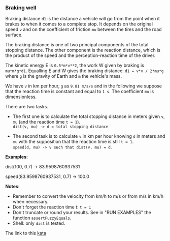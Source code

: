 ### Braking well

Braking distance `d1` is the distance a vehicle will go from the point when it brakes to when it comes to a complete stop. It depends on the original speed `v` and on the coefficient of friction `mu` between the tires and the road surface.

The braking distance is one of two principal components of the total stopping distance. The other component is the reaction distance, which is the product of the speed and the perception-reaction time of the driver.

The kinetic energy E is `0.5*m*v**2`, the work W given by braking is `mu*m*g*d1`. Equalling E and W gives the braking distance: `d1 = v*v / 2*mu*g` where `g` is the gravity of Earth and `m` the vehicle's mass.

We have `v` in km per hour, `g` as `9.81 m/s/s` and in the following we suppose that the reaction time is constant and equal to `1 s`. The coefficient `mu` is dimensionless.

There are two tasks.

* The first one is to calculate the total stopping distance in meters given `v`, `mu` (and the reaction time `t = 1`).  
`dist(v, mu) -> d = total stopping distance`

* The second task is to calculate `v` in km per hour knowing `d` in meters and `mu` with the supposition that the reaction time is still `t = 1`.  
`speed(d, mu) -> v such that dist(v, mu) = d`.

**Examples:**

dist(100, 0.7) -> 83.9598760937531

speed(83.9598760937531, 0.7) -> 100.0

**Notes:**

* Remember to convert the velocity from km/h to m/s or from m/s in km/h when necessary.
* Don't forget the reaction time t: `t = 1`
* Don't truncate or round your results. See in "RUN EXAMPLES" the function `assertFuzzyEquals`.
* Shell: only `dist` is tested.  

The link to this [kata](https://www.codewars.com/kata/braking-well/javascript)

